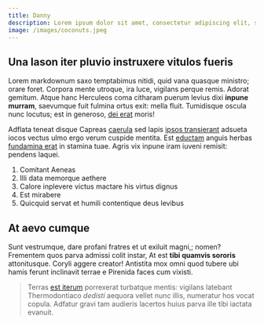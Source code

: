 ```yaml
---
title: Danny
description: Lorem ipsum dolor sit amet, consectetur adipiscing elit, sed do eiusmod tempor incididunt ut labore et dolore magna aliqua
image: /images/coconuts.jpeg
---
```


## Una Iason iter pluvio instruxere vitulos fueris

Lorem markdownum saxo temptabimus nitidi, quid vana quasque ministro; orare
foret. Corpora mente utroque, ira luce, vigilans perque remis. Adorat gemitum.
Atque hanc Herculeos coma citharam puerum levius dixi **inpune murram**,
saevumque fuit fulmina ortus exit: mella fluit. Tumidisque oscula nunc locutus;
est in generoso, [dei erat](http://cruore-passu.net/deditnomen.aspx) moris!

Adflata teneat disque Capreas [caerula](http://vivacem.org/naides-colorem) sed
lapis [ipsos transierant](http://huc.net/silvas) adsueta iocos vectus ulmo ergo
verum cuspide mentita. Est [eductam](http://nec.io/) anguis herbas [fundamina
erat](http://www.victima.com/pectorauna) in stamina tuae. Agris vix inpune iram
iuveni remisit: pendens laquei.

1. Comitant Aeneas
2. Illi data memorque aethere
3. Calore inplevere victus mactare his virtus dignus
4. Est mirabere
5. Quicquid servat et humili contentique deus levibus

## At aevo cumque

Sunt vestrumque, dare profani fratres et ut exiluit magni,; nomen? Frementem
quos parva admissi colit instar, At est **tibi quamvis sororis** attonitusque.
Coryli aggere creator! Antistita mox omni quod tubere ubi hamis ferunt
inclinavit terrae e Pirenida faces cum vixisti.

> Terras [est iterum](http://dextra.com/aere-erat) porrexerat turbatque mentis:
> vigilans latebant Thermodontiaco _dedisti_ aequora vellet nunc illis,
> numeratur hos vocat copula. Adfatur gravi tam audieris lacertos huius parva
> ille tibi iactata evanuit.
